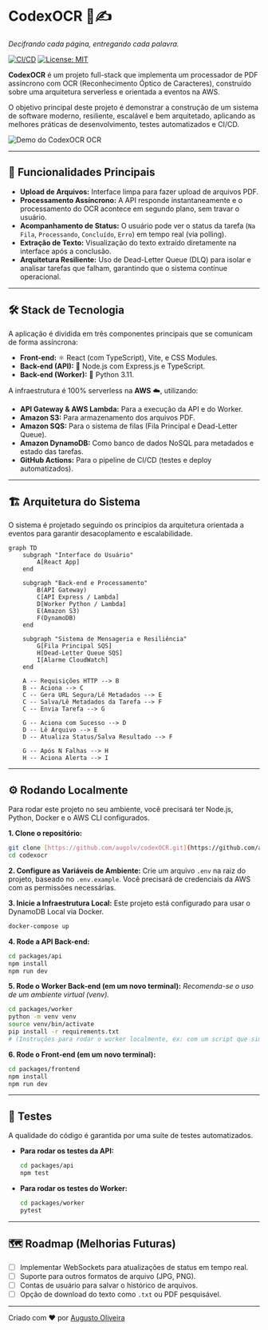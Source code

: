 # CodexOCR 📜✍️

*Decifrando cada página, entregando cada palavra.*

[![CI/CD](https://github.com/augolv/codexOCR/actions/workflows/ci.yml/badge.svg)](https://github.com/augolv/codexOCR/actions)
[![License: MIT](https://img.shields.io/badge/License-MIT-blue.svg)](https://opensource.org/licenses/MIT)

**CodexOCR** é um projeto full-stack que implementa um processador de PDF assíncrono com OCR (Reconhecimento Óptico de Caracteres), construído sobre uma arquitetura serverless e orientada a eventos na AWS. 

O objetivo principal deste projeto é demonstrar a construção de um sistema de software moderno, resiliente, escalável e bem arquitetado, aplicando as melhores práticas de desenvolvimento, testes automatizados e CI/CD.

![Demo do CodexOCR OCR](httpso-link-para-seu-gif-ou-imagem-de-demonstracao-vai-aqui.gif)

---

## 🚀 Funcionalidades Principais

* **Upload de Arquivos:** Interface limpa para fazer upload de arquivos PDF.
* **Processamento Assíncrono:** A API responde instantaneamente e o processamento do OCR acontece em segundo plano, sem travar o usuário.
* **Acompanhamento de Status:** O usuário pode ver o status da tarefa (`Na Fila`, `Processando`, `Concluído`, `Erro`) em tempo real (via polling).
* **Extração de Texto:** Visualização do texto extraído diretamente na interface após a conclusão.
* **Arquitetura Resiliente:** Uso de Dead-Letter Queue (DLQ) para isolar e analisar tarefas que falham, garantindo que o sistema continue operacional.

---

## 🛠️ Stack de Tecnologia

A aplicação é dividida em três componentes principais que se comunicam de forma assíncrona:

* **Front-end:** ⚛️ React (com TypeScript), Vite, e CSS Modules.
* **Back-end (API):** 🔷 Node.js com Express.js e TypeScript.
* **Back-end (Worker):** 🐍 Python 3.11.

A infraestrutura é 100% serverless na **AWS** ☁️, utilizando:

* **API Gateway & AWS Lambda:** Para a execução da API e do Worker.
* **Amazon S3:** Para armazenamento dos arquivos PDF.
* **Amazon SQS:** Para o sistema de filas (Fila Principal e Dead-Letter Queue).
* **Amazon DynamoDB:** Como banco de dados NoSQL para metadados e estado das tarefas.
* **GitHub Actions:** Para o pipeline de CI/CD (testes e deploy automatizados).

---

## 🏗️ Arquitetura do Sistema

O sistema é projetado seguindo os princípios da arquitetura orientada a eventos para garantir desacoplamento e escalabilidade.

```mermaid
graph TD
    subgraph "Interface do Usuário"
        A[React App]
    end

    subgraph "Back-end e Processamento"
        B(API Gateway)
        C[API Express / Lambda]
        D[Worker Python / Lambda]
        E(Amazon S3)
        F(DynamoDB)
    end
    
    subgraph "Sistema de Mensageria e Resiliência"
        G[Fila Principal SQS]
        H[Dead-Letter Queue SQS]
        I[Alarme CloudWatch]
    end

    A -- Requisições HTTP --> B
    B -- Aciona --> C
    C -- Gera URL Segura/Lê Metadados --> E
    C -- Salva/Lê Metadados da Tarefa --> F
    C -- Envia Tarefa --> G

    G -- Aciona com Sucesso --> D
    D -- Lê Arquivo --> E
    D -- Atualiza Status/Salva Resultado --> F
    
    G -- Após N Falhas --> H
    H -- Aciona Alerta --> I
```

---

## ⚙️ Rodando Localmente

Para rodar este projeto no seu ambiente, você precisará ter Node.js, Python, Docker e o AWS CLI configurados.

**1. Clone o repositório:**
```bash
git clone [https://github.com/augolv/codexOCR.git](https://github.com/augolv/codexOCR.git)
cd codexocr
```

**2. Configure as Variáveis de Ambiente:**
Crie um arquivo `.env` na raiz do projeto, baseado no `.env.example`. Você precisará de credenciais da AWS com as permissões necessárias.

**3. Inicie a Infraestrutura Local:**
Este projeto está configurado para usar o DynamoDB Local via Docker.
```bash
docker-compose up
```

**4. Rode a API Back-end:**
```bash
cd packages/api
npm install
npm run dev
```

**5. Rode o Worker Back-end (em um novo terminal):**
*Recomenda-se o uso de um ambiente virtual (venv).*
```bash
cd packages/worker
python -m venv venv
source venv/bin/activate
pip install -r requirements.txt
# (Instruções para rodar o worker localmente, ex: com um script que simula o SQS)
```

**6. Rode o Front-end (em um novo terminal):**
```bash
cd packages/frontend
npm install
npm run dev
```

---

## 🧪 Testes

A qualidade do código é garantida por uma suíte de testes automatizados.

* **Para rodar os testes da API:**
    ```bash
    cd packages/api
    npm test
    ```
* **Para rodar os testes do Worker:**
    ```bash
    cd packages/worker
    pytest
    ```

---

## 🗺️ Roadmap (Melhorias Futuras)

- [ ] Implementar WebSockets para atualizações de status em tempo real.
- [ ] Suporte para outros formatos de arquivo (JPG, PNG).
- [ ] Contas de usuário para salvar o histórico de arquivos.
- [ ] Opção de download do texto como `.txt` ou PDF pesquisável.

---

Criado com ❤️ por [Augusto Oliveira](https://github.com/augolv)
